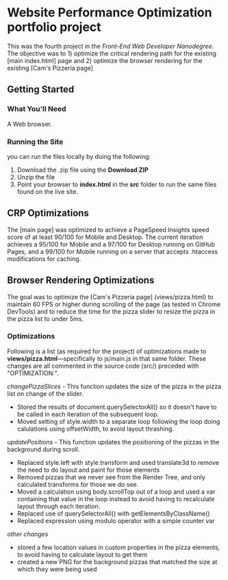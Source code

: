 # Website Performance Optimization portfolio project

This was the fourth project in the _Front-End Web Developer Nanodegree_. The objective was to 1) optimize the critical rendering path for the existing [main index.html] page and 2) optimize the browser rendering for the existing [Cam's Pizzeria page]

## Getting Started

### What You'll Need

A Web browser.

### Running the Site
you can run the files locally by doing the following:

1. Download the .zip file using the **Download ZIP** 
2. Unzip the file
3.  Point your browser to **index.html** in the **src** folder to run the same files found on the live site.

## CRP Optimizations

The [main page] was optimized to achieve a PageSpeed Insights speed score of at least 90/100 for Mobile and Desktop. The current iteration achieves a 95/100 for Mobile and a 97/100 for Desktop running on GitHub Pages, and a 99/100 for Mobile running on a server that accepts .htaccess modifications for caching.

## Browser Rendering Optimizations

The goal was to optimize the [Cam's Pizzeria page] (views/pizza.html) to maintain 60 FPS or higher during scrolling of the page (as tested in Chrome DevTools) and to reduce the time for the pizza slider to resize the pizza in the pizza list to under 5ms.

### Optimizations

Following is a list (as required for the project) of optimizations made to **views/pizza.html**—specifically to js/main.js in that same folder. These changes are all commented in the source code (src/) preceded with "OPTIMIZATION:".

*changePizzaSlices* - This function updates the size of the pizza in the pizza list on change of the slider.

* Stored the results of document.querySelectorAll() so it doesn't have to be called in each iteration of the subsequent loop.
* Moved setting of style.width to a separate loop following the loop doing calulations using offsetWidth, to avoid layout thrashing.

*updatePositions* - This function updates the positioning of the pizzas in the background during scroll.

* Replaced style.left with style.transform and used translate3d to remove the need to do layout and paint for those elements
* Removed pizzas that we never see from the Render Tree, and only calculated transforms for those we do see.
* Moved a calculation using body.scrollTop out of a loop and used a var containing that value in the loop instead to avoid having to recalculate layout through each iteration.
* Replaced use of querySelectorAll() with getElementsByClassName()
* Replaced expression using modulo operator with a simple counter var

*other changes*

* stored a few location values in custom properties in the pizza elements, to avoid having to calculate layout to get them
* created a new PNG for the background pizzas that matched the size at which they were being used


